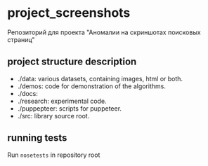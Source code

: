 # project_screenshots
Репозиторий для проекта "Аномалии на скриншотах поисковых страниц"

## project structure description
* ./data: various datasets, containing images, html or both.
* ./demos: code for demonstration of the algorithms.
* ./docs: 
* ./research: experimental code.
* ./puppepteer: scripts for puppeteer.
* ./src: library source root.

## running tests

Run ```nosetests``` in repository root